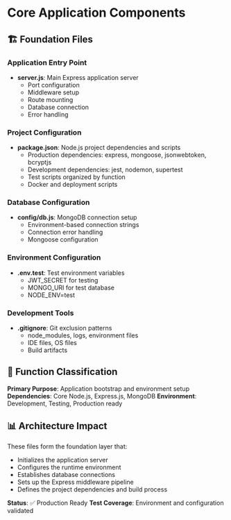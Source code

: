 # Core Application Components

## 🏗️ Foundation Files

### **Application Entry Point**
- **server.js**: Main Express application server
  - Port configuration
  - Middleware setup
  - Route mounting
  - Database connection
  - Error handling

### **Project Configuration**
- **package.json**: Node.js project dependencies and scripts
  - Production dependencies: express, mongoose, jsonwebtoken, bcryptjs
  - Development dependencies: jest, nodemon, supertest
  - Test scripts organized by function
  - Docker and deployment scripts

### **Database Configuration**
- **config/db.js**: MongoDB connection setup
  - Environment-based connection strings
  - Connection error handling
  - Mongoose configuration

### **Environment Configuration**
- **.env.test**: Test environment variables
  - JWT_SECRET for testing
  - MONGO_URI for test database
  - NODE_ENV=test

### **Development Tools**
- **.gitignore**: Git exclusion patterns
  - node_modules, logs, environment files
  - IDE files, OS files
  - Build artifacts

## 🎯 Function Classification

**Primary Purpose**: Application bootstrap and environment setup
**Dependencies**: Core Node.js, Express.js, MongoDB
**Environment**: Development, Testing, Production ready

## 📊 Architecture Impact

These files form the foundation layer that:
- Initializes the application server
- Configures the runtime environment
- Establishes database connections
- Sets up the Express middleware pipeline
- Defines the project dependencies and build process

**Status**: ✅ Production Ready
**Test Coverage**: Environment and configuration validated
